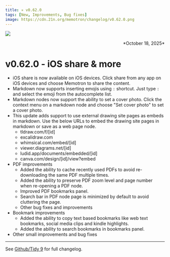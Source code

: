 ```yaml
---
title: ✳︎ v0.62.0
tags: [New, Improvements, Bug fixes]
image: https://cdn.21n.org/memotron/changelog/v0.62.0.png
---
```

![](https://cdn.21n.org/memotron/changelog/v0.62.0.png)
<div align="right">*October 18, 2025*</div>

# v0.62.0 - iOS share & more

- iOS share is now available on iOS devices. Click share from any app on iOS devices and choose Memotron to share the content.
- Markdown now supports inserting emojis using `:` shortcut. Just type `:` and select the emoji from the autocomplete list.
- Markdown nodes now support the ability to set a cover photo. Click the context menu on a markdown node and choose "Set cover photo" to set a cover photo.
- This update adds support to use external drawing site pages as embeds in markdown. Use the below URLs to embed the drawing site pages in markdown or save as a web page node.
  - tldraw.com/f/[id]
  - excalidraw.com
  - whimsical.com/embed/[id]
  - viewer.diagrams.net/[id]
  - ludid.app/documents/embedded/[id]
  - canva.com/design/[id]/view?embed
- PDF improvements
  - Added the ability to cache recently used PDFs to avoid re-downloading the same PDF multiple times.
  - Added the ability to preserve PDF zoom level and page number when re-opening a PDF node.
  - Improved PDF bookmarks panel.
  - Search bar in PDF node page is minimized by default to avoid cluttering the page.
  - Other bug fixes and improvements
- Bookmark improvements
  - Added the ability to copy text based bookmarks like web text bookmarks, social media clips and kindle highlights.
  - Added the ability to search bookmarks in bookmarks panel.
- Other small improvements and bug fixes

---
See [Github/Tidy 9](https://github.com/21nOrg/tidigit/releases/tag/tidy-9) for full changelog.